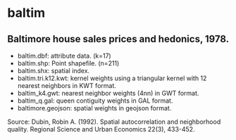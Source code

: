 baltim
======

Baltimore house sales prices and hedonics, 1978. 
----------------------------------------------------------------

* baltim.dbf: attribute data. (k=17)
* baltim.shp: Point shapefile. (n=211)
* baltim.shx: spatial index.
* baltim.tri.k12.kwt: kernel weights using a triangular kernel with 12 nearest neighbors in KWT format.
* baltim_k4.gwt: nearest neighbor weights (4nn) in GWT format.
* baltim_q.gal: queen contiguity weights in GAL format.
* baltimore.geojson: spatial weights in geojson format.

Source: Dubin, Robin A. (1992). Spatial autocorrelation and neighborhood quality. Regional Science and Urban Economics 22(3), 433-452.